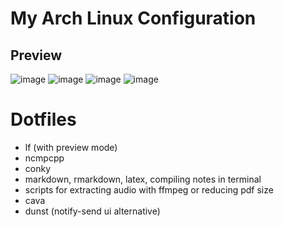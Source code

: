 # My Arch Linux Configuration
## Preview

![image](https://user-images.githubusercontent.com/89016694/166471987-1151c39d-89be-4b25-8c5c-7c0f77632450.png)
![image](https://user-images.githubusercontent.com/89016694/166472179-52386a81-91a7-435e-ae9a-6737b15e7eca.png)
![image](https://user-images.githubusercontent.com/89016694/166472718-1b945407-93b7-4666-bf31-3910ff0d9aef.png)
![image](https://user-images.githubusercontent.com/89016694/160249976-95de60a8-ee1e-4e6f-b334-f3187207eea2.png)

# Dotfiles

- lf (with preview mode)
- ncmpcpp
- conky
- markdown, rmarkdown, latex, compiling notes in terminal
- scripts for extracting audio with ffmpeg or reducing pdf size
- cava
- dunst (notify-send ui alternative)
